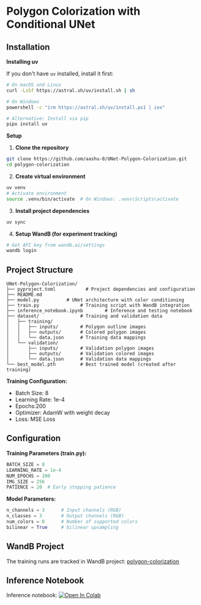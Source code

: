 # Polygon Colorization with Conditional UNet

## Installation

**Installing uv**

If you don't have `uv` installed, install it first:

```bash
# On macOS and Linux
curl -LsSf https://astral.sh/uv/install.sh | sh

# On Windows
powershell -c "irm https://astral.sh/uv/install.ps1 | iex"

# Alternative: Install via pip
pipx install uv
```

**Setup**

1. **Clone the repository**
```bash
git clone https://github.com/aashu-0/UNet-Polygon-Colorization.git
cd polygon-colorization
```

2. **Create virtual environment**
```bash
uv venv
# Activate environment
source .venv/bin/activate  # On Windows: .venv\Scripts\activate
```

3. **Install project dependencies**
```bash
uv sync
```

4. **Setup WandB (for experiment tracking)**
```bash
# Get API key from wandb.ai/settings
wandb login
```

## Project Structure

```
UNet-Polygon-Colorization/
├── pyproject.toml           # Project dependencies and configuration
├── README.md             
├── model.py          # UNet architecture with color conditioning
├── train.py               # Training script with WandB integration
├── inference_notebook.ipynb        # Inference and testing notebook
├── dataset/               # Training and validation data
│   ├── training/
│   │   ├── inputs/        # Polygon outline images
│   │   ├── outputs/       # Colored polygon images
│   │   └── data.json      # Training data mappings
│   └── validation/
│       ├── inputs/        # Validation polygon images
│       ├── outputs/       # Validation colored images
│       └── data.json      # Validation data mappings
└── best_model.pth         # Best trained model (created after training)
```

**Training Configuration:**
- Batch Size: 8
- Learning Rate: 1e-4
- Epochs:200
- Optimizer: AdamW with weight decay
- Loss: MSE Loss

## Configuration

**Training Parameters (train.py):**
```python
BATCH_SIZE = 8
LEARNING_RATE = 1e-4
NUM_EPOCHS = 200
IMG_SIZE = 256
PATIENCE = 20  # Early stopping patience
```

**Model Parameters:**
```python
n_channels = 3      # Input channels (RGB)
n_classes = 3       # Output channels (RGB)
num_colors = 8      # Number of supported colors
bilinear = True     # bilinear upsampling
```
## WandB Project
The training runs are tracked in WandB project: [polygon-colorization](https://api.wandb.ai/links/aashu-0-mnit/bi08dcaw)

## Inference Notebook
Inference notebook: [![Open In Colab](https://colab.research.google.com/assets/colab-badge.svg)](https://colab.research.google.com/drive/1fU6WD7i2Pd17AmyYiy0tdk531-J-2yl8?usp=sharing)